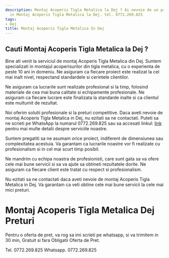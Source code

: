 ```yaml
---
description: Montaj Acoperis Tigla Metalica la Dej ? Ai nevoie de un profesionist
  in Montaj Acoperis Tigla Metalica la Dej. tel. 0772.269.825
tags:
- Dej
title: Montaj Acoperis Tigla Metalica In Dej
---
```



## Cauti Montaj Acoperis Tigla Metalica la Dej ?

Bine ati venit la serviciul de montaj Acoperis Tigla Metalica din Dej. Suntem specializati in montajul acoperisurilor din tigla metalica, cu o experienta de peste 10 ani in domeniu. Ne asiguram ca fiecare proiect este realizat la cel mai inalt nivel, respectand standardele si cerintele clientilor.

Ne asiguram ca lucrarile sunt realizate profesional si la timp, folosind materiale de cea mai buna calitate si echipamente profesionale. Ne asiguram ca fiecare lucrare este finalizata la standarde inalte si ca clientul este multumit de rezultat.

Noi oferim solutii profesionale si la preturi competitive. Daca aveti nevoie de montaj Acoperis Tigla Metalica in Dej, nu ezitati sa ne contactati. Puteti sa ne scrieti pe WhatsApp la numarul 0772.269.825 sau sa accesati linkul:  [link](https://www.montajacoperistigladej.ro) pentru mai multe detalii despre serviciile noastre.

Suntem pregatiti sa ne asumam orice proiect, indiferent de dimensiunea sau complexitatea acestuia. Va garantam ca lucrarile noastre vor fi realizate cu profesionalism si in cel mai scurt timp posibil.

Ne mandrim cu echipa noastra de profesionisti, care sunt gata sa va ofere cele mai bune servicii si sa va ajute sa obtineti rezultatele dorite. Ne asiguram ca fiecare client este tratat cu respect si profesionalism.

Nu ezitati sa ne contactati daca aveti nevoie de montaj Acoperis Tigla Metalica in Dej. Va garantam ca veti obtine cele mai bune servicii la cele mai mici preturi.

# Montaj Acoperis Tigla Metalica Dej Preturi
Pentru o oferta de pret, va rog sa imi scrieti pe whatsapp, si va trimitem in 30 min, Gratuit si fara Obligatii Oferta de Pret.

Tel. 0772.269.825
Whatsapp. 0772.269.825
